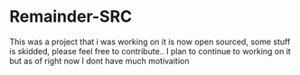 # Remainder-SRC
This was a project that i was working on it is now open sourced, some stuff is skidded, please feel free to contribute.. I plan to continue to working on it but as of right now I dont have much motivaition
